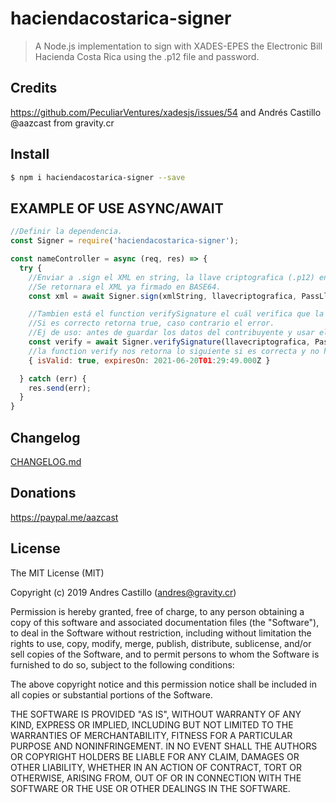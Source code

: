 # haciendacostarica-signer
> A Node.js implementation to sign with XADES-EPES the Electronic Bill Hacienda Costa Rica using the .p12 file and password.

## Credits
https://github.com/PeculiarVentures/xadesjs/issues/54
and
Andrés Castillo @aazcast from gravity.cr

## Install
```sh
$ npm i haciendacostarica-signer --save
```

## EXAMPLE OF USE ASYNC/AWAIT
```js
//Definir la dependencia.
const Signer = require('haciendacostarica-signer');

const nameController = async (req, res) => {
  try {
    //Enviar a .sign el XML en string, la llave criptografica (.p12) en BASE64, y el pass en string.
    //Se retornara el XML ya firmado en BASE64.
    const xml = await Signer.sign(xmlString, llavecriptografica, PassLlaveCriptografica);

    //Tambien está el function verifySignature el cuál verifica que la llave criptografica y el pass de la misma sean correctas, además nos retornara cuando expira la misma.
    //Si es correcto retorna true, caso contrario el error.
    //Ej de uso: antes de guardar los datos del contribuyente y usar el Sign se puede verificar con antelación la llave. Si es true se guarda.
    const verify = await Signer.verifySignature(llavecriptografica, PassLlaveCriptografica);
    //la function verify nos retorna lo siguiente si es correcta y no ha expirado:
    { isValid: true, expiresOn: 2021-06-20T01:29:49.000Z }

  } catch (err) {
    res.send(err);
  }
}

```


## Changelog
[CHANGELOG.md](CHANGELOG.md)

## Donations
https://paypal.me/aazcast

## License
The MIT License (MIT)

Copyright (c) 2019 Andres Castillo (andres@gravity.cr)

Permission is hereby granted, free of charge, to any person obtaining a copy
of this software and associated documentation files (the "Software"), to deal
in the Software without restriction, including without limitation the rights
to use, copy, modify, merge, publish, distribute, sublicense, and/or sell
copies of the Software, and to permit persons to whom the Software is
furnished to do so, subject to the following conditions:

The above copyright notice and this permission notice shall be included in all
copies or substantial portions of the Software.

THE SOFTWARE IS PROVIDED "AS IS", WITHOUT WARRANTY OF ANY KIND, EXPRESS OR
IMPLIED, INCLUDING BUT NOT LIMITED TO THE WARRANTIES OF MERCHANTABILITY,
FITNESS FOR A PARTICULAR PURPOSE AND NONINFRINGEMENT. IN NO EVENT SHALL THE
AUTHORS OR COPYRIGHT HOLDERS BE LIABLE FOR ANY CLAIM, DAMAGES OR OTHER
LIABILITY, WHETHER IN AN ACTION OF CONTRACT, TORT OR OTHERWISE, ARISING FROM,
OUT OF OR IN CONNECTION WITH THE SOFTWARE OR THE USE OR OTHER DEALINGS IN THE
SOFTWARE.